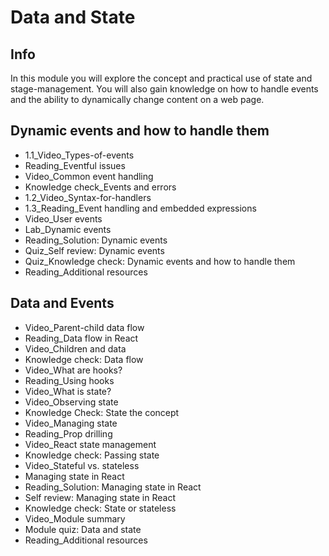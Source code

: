 # Data and State

## Info

In this module you will explore the concept and practical use of state and stage-management. 
You will also gain knowledge on how to handle events and the ability to dynamically change content on a web page. 

## Dynamic events and how to handle them

- 1.1_Video_Types-of-events
- Reading_Eventful issues
- Video_Common event handling
- Knowledge check_Events and errors
- 1.2_Video_Syntax-for-handlers
- 1.3_Reading_Event handling and embedded expressions
- Video_User events
- Lab_Dynamic events
- Reading_Solution: Dynamic events
- Quiz_Self review: Dynamic events
- Quiz_Knowledge check: Dynamic events and how to handle them
- Reading_Additional resources

## Data and Events

- Video_Parent-child data flow
- Reading_Data flow in React
- Video_Children and data
- Knowledge check: Data flow
- Video_What are hooks?
- Reading_Using hooks
- Video_What is state?
- Video_Observing state
- Knowledge Check: State the concept
- Video_Managing state
- Reading_Prop drilling
- Video_React state management
- Knowledge check: Passing state
- Video_Stateful vs. stateless
- Managing state in React
- Reading_Solution: Managing state in React
- Self review: Managing state in React
- Knowledge check: State or stateless
- Video_Module summary
- Module quiz: Data and state
- Reading_Additional resources